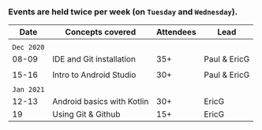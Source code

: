 ### Events are held twice per week (on `Tuesday` and `Wednesday`).

|     Date     |     Concepts covered      |    Attendees       |     Lead      |
|     ---      |           ---             |       ---          |     ---       |
|              |                           |                    |               |
|  `Dec 2020`  |                           |                    |               |
|    08-09     |IDE and Git installation   |       35+          |  Paul & EricG |
|                                                                               |
|    15-16     | Intro to Android Studio   |       30+          |  Paul & EricG |
|              |                           |                    |               |
| `Jan 2021`   |                           |                    |               |
|     12-13    |Android basics with Kotlin |        30+         |     EricG     |
|     19       |   Using Git & Github      |        15+         |     EricG     |     
